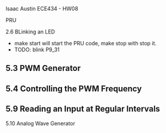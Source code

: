 Isaac Austin
ECE434 - HW08

PRU

2.6 BLinking an LED
 - make start will start the PRU code, make stop with stop it.
 - TODO: blink P9_31

5.3 PWM Generator
 - 

5.4 Controlling the PWM Frequency
 -

5.9 Reading an Input at Regular Intervals
 -

5.10 Analog Wave Generator
